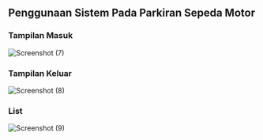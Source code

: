 ## Penggunaan Sistem Pada Parkiran Sepeda Motor

### Tampilan Masuk
![Screenshot (7)](https://github.com/adityaputrawijaya/Pengaplikasian_Sistem_pada_Parkiran/assets/115687055/acab49b9-95ff-471f-bb2d-1f1df5a33285)


### Tampilan Keluar 
![Screenshot (8)](https://github.com/adityaputrawijaya/Pengaplikasian_Sistem_pada_Parkiran/assets/115687055/bc229249-f80d-4841-8352-2f51d0dea660)


### List 
![Screenshot (9)](https://github.com/adityaputrawijaya/Pengaplikasian_Sistem_pada_Parkiran/assets/115687055/a69f4a0d-8dc8-4745-ae19-418097d0260b)
